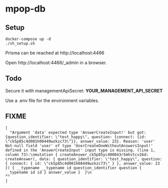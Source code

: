 # mpop-db

## Setup

```
docker-compose up -d
./sh_setup.sh
```

Prisma can be reached at http://localhost:4466

Open http://localhost:4466/_admin in a browser.



## Todo

Secure it with managementApiSecret: __YOUR_MANAGEMENT_API_SECRET__

Use a .env file for the environment variables.


## FIXME

```
[
  "Argument 'data' expected type 'AnswerCreateInput!' but got: {question_identifier: \"test_happy\", question: {connect: {id: \"ck5p85c4d001h08449wzkzc73\"}}, answer_value: 23}. Reason: 'user' Not-null field 'user' of type 'UserCreateOneWithoutAnswersInput!' defined in the 'AnswerCreateInput' input type is missing. (line 1, column 73):\nmutation { createAnswer_ck5p85yc400043r5mhvtcv16d: createAnswer(, data: { question_identifier: \"test_happy\", question: { connect: { id: \"ck5p85c4d001h08449wzkzc73\" } }, answer_value: 23 }) { __typename __typename id question_identifier question { __typename id id } answer_value }  }\n                                                                        ^"
]
```
